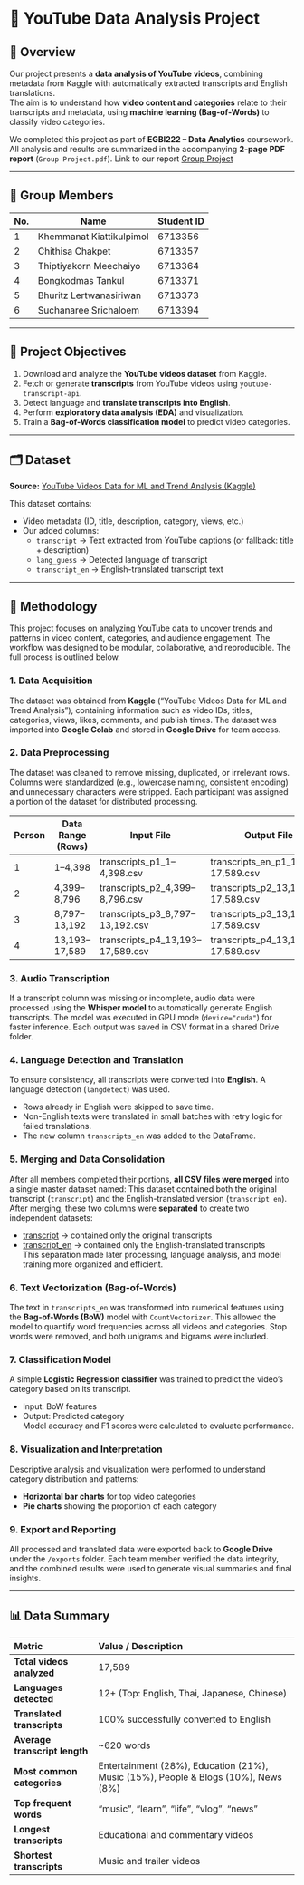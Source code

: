 # 🎥 YouTube Data Analysis Project  

## 📘 Overview
Our project presents a **data analysis of YouTube videos**, combining metadata from Kaggle with automatically extracted transcripts and English translations.  
The aim is to understand how **video content and categories** relate to their transcripts and metadata, using **machine learning (Bag-of-Words)** to classify video categories.  

We completed this project as part of **EGBI222 – Data Analytics** coursework.  
All analysis and results are summarized in the accompanying **2-page PDF report** (`Group Project.pdf`).
Link to our report [Group Project](https://docs.google.com/document/d/1zGWq8RTiSx3NteR595m72FY37u7MZJtdIOm9u6D3xAg/edit?usp=sharing)

---

## 👥 Group Members
| No. | Name | Student ID |
|----|------|-------------|
| 1 | Khemmanat Kiattikulpimol | 6713356 |
| 2 | Chithisa Chakpet | 6713357 |
| 3 | Thiptiyakorn Meechaiyo | 6713364 |
| 4 | Bongkodmas Tankul | 6713371 |
| 5 | Bhuritz Lertwanasiriwan  | 6713373 |
| 6 | Suchanaree Srichaloem | 6713394 |

---

## 🧩 Project Objectives
1. Download and analyze the **YouTube videos dataset** from Kaggle.  
2. Fetch or generate **transcripts** from YouTube videos using `youtube-transcript-api`.  
3. Detect language and **translate transcripts into English**.  
4. Perform **exploratory data analysis (EDA)** and visualization.  
5. Train a **Bag-of-Words classification model** to predict video categories.  

---

## 🗂️ Dataset
**Source:** [YouTube Videos Data for ML and Trend Analysis (Kaggle)](https://www.kaggle.com/datasets/cyberevil545/youtube-videos-data-for-ml-and-trend-analysis)

This dataset contains:
- Video metadata (ID, title, description, category, views, etc.)
- Our added columns:
  - `transcript` → Text extracted from YouTube captions (or fallback: title + description)
  - `lang_guess` → Detected language of transcript
  - `transcript_en` → English-translated transcript text  

---

## 🧠 Methodology

This project focuses on analyzing YouTube data to uncover trends and patterns in video content, categories, and audience engagement. The workflow was designed to be modular, collaborative, and reproducible. The full process is outlined below.

### 1. Data Acquisition
The dataset was obtained from **Kaggle** (“YouTube Videos Data for ML and Trend Analysis”), containing information such as video IDs, titles, categories, views, likes, comments, and publish times. The dataset was imported into **Google Colab** and stored in **Google Drive** for team access.

### 2. Data Preprocessing
The dataset was cleaned to remove missing, duplicated, or irrelevant rows. Columns were standardized (e.g., lowercase naming, consistent encoding) and unnecessary characters were stripped. Each participant was assigned a portion of the dataset for distributed processing.

| Person | Data Range (Rows) | Input File | Output File |
|--------|------------------|-------------|--------------|
| 1 | 1–4,398 | transcripts_p1_1–4,398.csv | transcripts_en_p1_13,193–17,589.csv |
| 2 | 4,399–8,796 | transcripts_p2_4,399–8,796.csv | transcripts_p2_13,193–17,589.csv |
| 3 | 8,797–13,192 | transcripts_p3_8,797–13,192.csv | transcripts_p3_13,193–17,589.csv |
| 4 | 13,193–17,589 | transcripts_p4_13,193–17,589.csv | transcripts_p4_13,193–17,589.csv |

### 3. Audio Transcription
If a transcript column was missing or incomplete, audio data were processed using the **Whisper model** to automatically generate English transcripts. The model was executed in GPU mode (`device="cuda"`) for faster inference. Each output was saved in CSV format in a shared Drive folder.

### 4. Language Detection and Translation
To ensure consistency, all transcripts were converted into **English**. A language detection (`langdetect`) was used.  
- Rows already in English were skipped to save time.  
- Non-English texts were translated in small batches with retry logic for failed translations.  
- The new column `transcripts_en` was added to the DataFrame.

### 5. Merging and Data Consolidation
After all members completed their portions, **all CSV files were merged** into a single master dataset named:
This dataset contained both the original transcript (`transcript`) and the English-translated version (`transcript_en`).  
After merging, these two columns were **separated** to create two independent datasets:
- [transcript](https://drive.google.com/file/d/176C5GE1cDqjkVpf651AEjEUbh5oh3-Wf/view?usp=sharing.csv) → contained only the original transcripts  
- [transcript_en](https://drive.google.com/file/d/17VB14Gx84Cct2LfMZbUFAUScdMK8sfBs/view?usp=sharing) → contained only the English-translated transcripts  
This separation made later processing, language analysis, and model training more organized and efficient.

### 6. Text Vectorization (Bag-of-Words)
The text in `transcripts_en` was transformed into numerical features using the **Bag-of-Words (BoW)** model with `CountVectorizer`. This allowed the model to quantify word frequencies across all videos and categories. Stop words were removed, and both unigrams and bigrams were included.

### 7. Classification Model
A simple **Logistic Regression classifier** was trained to predict the video’s category based on its transcript.  
- Input: BoW features  
- Output: Predicted category  
Model accuracy and F1 scores were calculated to evaluate performance.

### 8. Visualization and Interpretation
Descriptive analysis and visualization were performed to understand category distribution and patterns:
- **Horizontal bar charts** for top video categories  
- **Pie charts** showing the proportion of each category  

### 9. Export and Reporting
All processed and translated data were exported back to **Google Drive** under the `/exports` folder. Each team member verified the data integrity, and the combined results were used to generate visual summaries and final insights.

---

## 📊 Data Summary

| Metric | Value / Description |
|:-------|:--------------------|
| **Total videos analyzed** | 17,589 |
| **Languages detected** | 12+ (Top: English, Thai, Japanese, Chinese) |
| **Translated transcripts** | 100% successfully converted to English |
| **Average transcript length** | ~620 words |
| **Most common categories** | Entertainment (28%), Education (21%), Music (15%), People & Blogs (10%), News (8%) |
| **Top frequent words** | “music”, “learn”, “life”, “vlog”, “news” |
| **Longest transcripts** | Educational and commentary videos |
| **Shortest transcripts** | Music and trailer videos |
